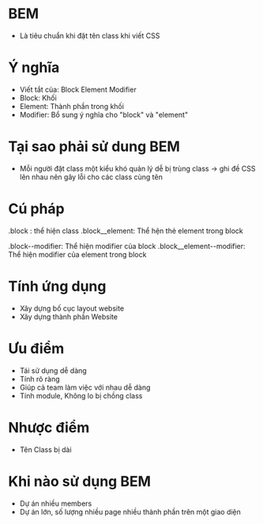 # BEM
- Là tiêu chuẩn khi đặt tên class khi viết CSS
# Ý nghĩa
- Viết tắt của: Block Element Modifier
- Block: Khối
- Element: Thành phần trong khối
- Modifier: Bổ sung ý nghĩa cho "block" và "element"
# Tại sao phải sử dung BEM
- Mỗi người đặt class một kiểu khó quản lý dễ bị trùng class -> ghi đề CSS lên nhau nên gây lỗi cho các class cùng tên
# Cú pháp
.block : thể hiện class
.block__element: Thể hện thẻ element trong block

.block--modifier: Thể hiện modifier của block
.block__element--modifier: Thể hiện modifier của element trong block
# Tính ứng dụng
- Xây dựng bố cục layout website
- Xây dựng thành phần Website
# Ưu điểm
- Tái sử dụng dễ dàng
- Tính rõ ràng
- Giúp cả team làm việc với nhau dễ dàng
- Tính module, Không lo bị chồng class
# Nhược điểm
- Tên Class bị dài
# Khi nào sử dụng BEM
- Dự án nhiều members
- Dự án lớn, số lượng nhiều page nhiều thành phần trên một giao diện